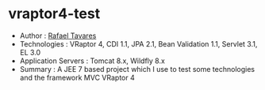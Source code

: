 # vraptor4-test

<ul>
  <li>Author : <a href="https://github.com/rafaeltavares91">Rafael Tavares</a></li>
  <li>Technologies : VRaptor 4, CDI 1.1, JPA 2.1, Bean Validation 1.1, Servlet 3.1, EL 3.0</li>
  <li>Application Servers : Tomcat 8.x, Wildfly 8.x</li>
  <li>Summary : A JEE 7 based project which I use to test some technologies and the framework MVC VRaptor 4</li>
</ul>
